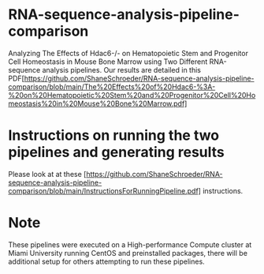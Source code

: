 # RNA-sequence-analysis-pipeline-comparison
Analyzing The Effects of Hdac6-/- on Hematopoietic Stem and Progenitor Cell Homeostasis in Mouse Bone Marrow using Two Different RNA-sequence analysis pipelines. Our results are detailed in this PDF[https://github.com/ShaneSchroeder/RNA-sequence-analysis-pipeline-comparison/blob/main/The%20Effects%20of%20Hdac6-%3A-%20on%20Hematopoietic%20Stem%20and%20Progenitor%20Cell%20Homeostasis%20in%20Mouse%20Bone%20Marrow.pdf]

# Instructions on running the two pipelines and generating results
Please look at at these [https://github.com/ShaneSchroeder/RNA-sequence-analysis-pipeline-comparison/blob/main/InstructionsForRunningPipeline.pdf] instructions.
# Note
These pipelines were executed on a High-performance Compute cluster at Miami University running CentOS and preinstalled packages, there will be additional setup for
others attempting to run these pipelines.
